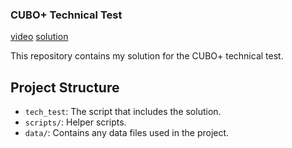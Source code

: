 ### CUBO+ Technical Test

[video](https://drive.google.com/file/d/1TuDpVMneJ9sRw2obrMpwSg4OkwgRhz8e/view?usp=sharing)
[solution](https://github.com/kayyrod21/Cuboplus_tech_test/blob/main/tech_test)

This repository contains my solution for the CUBO+ technical test.

## Project Structure

- `tech_test`: The script that includes the solution.
- `scripts/`: Helper scripts.
- `data/`: Contains any data files used in the project.

